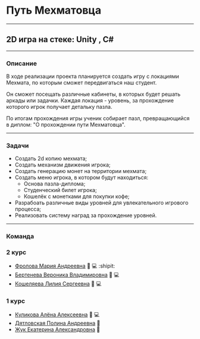 # Путь Мехматовца
____
## **2D игра на стеке: Unity , C#**
____
### Описание
В ходе реализации проекта планируется создать игру с локациями Мехмата, по которым сможет передвигаться наш студент. 

Он сможет посещать различные кабинеты, в которых будет решать аркады или задачки. Каждая локация - уровень, за прохождение которого игрок получает детальку пазла.
  
По итогам прохождения игры ученик собирает пазл, превращающийся в диплом: "О прохождении пути Мехматовца".
___
### Задачи
+ Создать 2d копию мехмата;
+ Создать механизм движения игрока;
+ Создать генерацию монет на территории мехмата;
+ Создать меню игрока, в котором будут находиться: 
  + Основа пазла-диплома;
  + Студенческий билет игрока;
  + Кошелёк с монетками для покупки кофе;
+ Разрабоать различные виды уровней для увлекательного игрового процесса;
+ Реализовать систему наград за прохождение уровней.
___
### Команда

### 2 курс
+ [Фролова Мария Андреевна](https://vk.com/maarr1) :art: :computer: :shipit:
+ [Бертенева Вероника Владимировна](https://vk.com/id294977280) :art: :computer:
+ [Кошеляева Лилия Сергеевна](https://vk.com/id375656516) :art: :computer:
### 1 курс
+ [Куликова Алёна Алексеевна](https://vk.com/id697697222) :art: :computer:
+ [Дятловская Полина Андреевна](https://vk.com/id368911288) :art:
+ [Жук Екатерина Александровна](https://vk.com/id585960862) :art:

    
